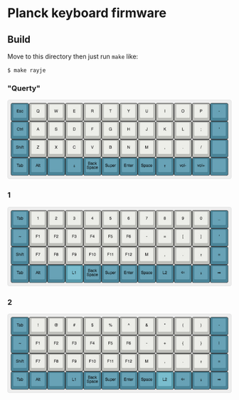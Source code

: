 Planck keyboard firmware
========================

## Build
Move to this directory then just run `make` like:

    $ make rayje

### "Querty"

[![keyboard layout](https://github.com/rayje/qmk_firmware/raw/master/keyboards/planck/keymaps/rayje/querty.jpg)](https://github.com/rayje/qmk_firmware/raw/master/keyboards/planck/keymaps/rayje/querty.jpg)

### 1 

[![keyboard layout](https://github.com/rayje/qmk_firmware/raw/master/keyboards/planck/keymaps/rayje/layer1.jpg)](https://github.com/rayje/qmk_firmware/raw/master/keyboards/planck/keymaps/rayje/layer1.jpg)

### 2

[![keyboard layout](https://github.com/rayje/qmk_firmware/raw/master/keyboards/planck/keymaps/rayje/layer2.jpg)](https://github.com/rayje/qmk_firmware/raw/master/keyboards/planck/keymaps/rayje/layer2.jpg)

